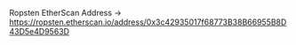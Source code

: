 Ropsten EtherScan Address -> https://ropsten.etherscan.io/address/0x3c42935017f68773B38B66955B8D43D5e4D9563D
